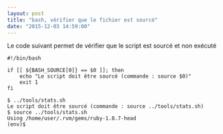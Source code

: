 ```yaml
---
layout: post
title: "bash, vérifier que le fichier est sourcé"
date: "2015-12-03 14:59:00"
---
```

Le code suivant permet de vérifier que le script est sourcé et non exécuté


```
#!/bin/bash

if [[ ${BASH_SOURCE[0]} == $0 ]]; then
    echo "Le script doit être sourcé (commande : source $0)"
    exit 1
fi
```


```
$ ../tools/stats.sh 
Le script doit être sourcé (commande : source ../tools/stats.sh)
$ source ../tools/stats.sh 
Using /home/user/.rvm/gems/ruby-1.8.7-head
(env)$
```
